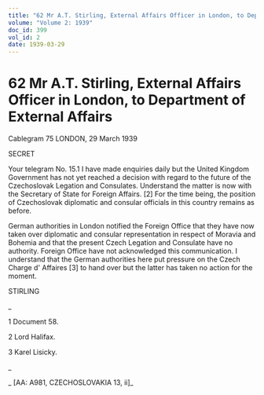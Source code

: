 ```yaml
---
title: "62 Mr A.T. Stirling, External Affairs Officer in London, to Department of External Affairs"
volume: "Volume 2: 1939"
doc_id: 399
vol_id: 2
date: 1939-03-29
---
```


# 62 Mr A.T. Stirling, External Affairs Officer in London, to Department of External Affairs

Cablegram 75 LONDON, 29 March 1939

SECRET

Your telegram No. 15.1 I have made enquiries daily but the United Kingdom Government has not yet reached a decision with regard to the future of the Czechoslovak Legation and Consulates. Understand the matter is now with the Secretary of State for Foreign Affairs. [2] For the time being, the position of Czechoslovak diplomatic and consular officials in this country remains as before.

German authorities in London notified the Foreign Office that they have now taken over diplomatic and consular representation in respect of Moravia and Bohemia and that the present Czech Legation and Consulate have no authority. Foreign Office have not acknowledged this communication. I understand that the German authorities here put pressure on the Czech Charge d' Affaires [3] to hand over but the latter has taken no action for the moment.

STIRLING

_

1 Document 58.

2 Lord Halifax.

3 Karel Lisicky.

_

_ [AA: A981, CZECHOSLOVAKIA 13, ii]_
